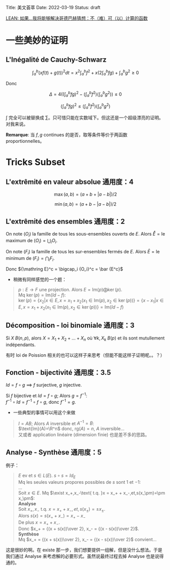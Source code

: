 Title: 美文荟萃
Date: 2022-03-19
Status: draft

[LEAN: 如果...我将能够解决哥德巴赫猜想：不（难）可（以）计算的函数](https://xenaproject.wordpress.com/2019/06/11/the-inverse-of-a-bijection/)

# 一些美妙的证明

## L'Inégalité de Cauchy-Schwarz

$$
\int_a^b (xf(t)+g(t))^2 dt = x^2\int_a^b f^2+x(2\int_a^b fg)+\int_a^b g^2 \ge 0
$$

Donc

$$
\Delta = 4((\int_a^b fg)^2-(\int_a^b f^2)(\int_a^b g^2)) \le 0
$$

$$
(\int_a^b fg)^2 \le (\int_a^b f^2)(\int_a^b g^2)
$$

$\int$ 完全可以被替换成 $\sum$。只可惜只能在实数域下。但这还是一个超级漂亮的证明。对我来说。

**Remarque**: 当 $f,g$ continues 的是否，取等条件等价于两函数 proportionnelles。

# Tricks Subset

## L'extrêmité en valeur absolue 通用度：4

$$
\max(a, b) = (a+b+|a-b|)/2
$$

$$
\min(a, b) = (a+b-|a-b|)/2
$$

## L'extrêmité des ensembles 通用度：2

On note $(O_i)$ la famille de tous les sous-ensembles ouverts de $E$. Alors $\mathring E = \text{le maximum de }(O_i) = \bigcup_i O_i$. 

On note $(F_i)$ la famille de tous les sur-ensembles fermés de $E$. Alors $\bar E = \text{le minimum de }(F_i) = \bigcap_i F_i$. 

Donc ${\mathring E}^c = \bigcap_i {O_i}^c = \bar {E^c}$

- 稍微有同样感觉的一个题：

> $p : E \rightarrow F$ une projection. Alors $E = \text{Im}(p)\bigoplus\ker(p)$.  
> Mq $\ker(p) = \text{Im}(Id-f)$:  
> $\ker(p) = \{x_2 | x \in E, x = x_1 + x_2 (x_1 \in \text{Im}(p), x_2 \in \ker(p))\} = \{x - x_1 | x \in E, x = x_1 + x_2 (x_1 \in \text{Im}(p), x_2 \in \ker(p))\} = \text{Im}(Id-f)$

## Décomposition - loi binomiale 通用度：3

Si $X ~ B(n, p)$, alors $X = X_1 + X_2 + ... + X_n$ où $\forall k, X_k ~ B(p)$ et ils sont mutullement indépendants. 

有时 loi de Poission 相关的也可以这样子来思考（但能不能这样子证明呢。。？）

## Fonction - bijectivité 通用度：3.5

$Id = f\circ g$ $\implies$ $f$ surjective, $g$ injective. 

Si $f$ bijective et $Id = f\circ g$; Alors $g = f^{-1}$:  
$f^{-1}\circ Id = f^{-1}\circ f \circ g$, donc $f^{-1} = g$. 

- 一些典型的事情可以用这个来做

> $I = AB$; Alors $A$ inversible et $A^{-1} = B$:  
> $\text{Im}(A)=\R^n$ donc, $\text{rg}(A) = n$, $A$ inversible...  
> 又或者 application linéaire (dimension finie) 也是差不多的思路。

## Analyse - Synthèse 通用度：5

例子：

> $E$ ev et $s \in L(E)$. $s\circ s = Id_E$  
> Mq les seules valeurs propores possibles de $s$ sont $1$ et $-1$:  
> ...  
> Soit $x \in E$. Mq $\exist x_+,x_-\text{ t.q. }x = x_+ + x_-,et,s(x_\pm)=\pm x_\pm$:  
> **Analyse**  
> Soit $x_+,x_-\text{ t.q. }x = x_+ + x_-,et,s(x_\pm)=\pm x_\pm$.  
> Alors $s(x) = s(x_+ + x_-) = x_+ - x_-$  
> De plus $x = x_+ + x_-$.  
> Donc $x_+ = {(x + s(x))\over 2}, x_- = {(x - s(x))\over 2}$.  
> **Synthèse**  
> Mq $x_+ = {(x + s(x))\over 2}, x_- = {(x - s(x))\over 2}$ convient...

这是很妙的啊。在 existe 那一步，我们想要提供一组解，但是没什么想法。于是我们通过 Analyse 来考虑解的必要形式。虽然说最终过程去掉 Analyse 也是说得通的。

